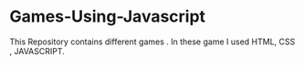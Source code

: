 # Games-Using-Javascript
This Repository contains different games . In these game I used HTML, CSS , JAVASCRIPT.
